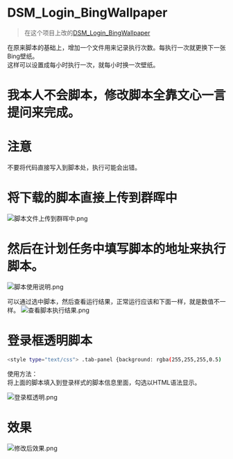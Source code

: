 # DSM_Login_BingWallpaper
>  在这个项目上改的[DSM_Login_BingWallpaper](https://github.com/kkkgo/DSM_Login_BingWallpaper)

在原来脚本的基础上，增加一个文件用来记录执行次数。每执行一次就更换下一张Bing壁纸。  
这样可以设置成每小时执行一次，就每小时换一次壁纸。  
# 我本人不会脚本，修改脚本全靠文心一言提问来完成。  

# 注意
不要将代码直接写入到脚本处，执行可能会出错。  
  
# 将下载的脚本直接上传到群晖中
  
![脚本文件上传到群晖中.png](https://s2.loli.net/2024/03/15/SqAsFmlcK1Yp96B.jpg)
# 然后在计划任务中填写脚本的地址来执行脚本。
![脚本使用说明.png](https://s2.loli.net/2024/03/15/jKECAV2M3tnlqH4.jpg)
  
可以通过选中脚本，然后查看运行结果，正常运行应该和下面一样，就是数值不一样。
![查看脚本执行结果.png](https://s2.loli.net/2024/03/15/9iLoI84W2vyCblq.png)


# 登录框透明脚本
```sh
<style type="text/css"> .tab-panel {background: rgba(255,255,255,0.5) !important;} .login-textfield .input-container input { background-color: transparent !important; } body {-webkit-filter:brightness(1); -o-filter:brightness(1); -moz-filter:brightness(1); filter:brightness(1);} </style>
```
  
使用方法：  
将上面的脚本填入到登录样式的脚本信息里面，勾选以HTML语法显示。  
  
![登录框透明.png](https://s2.loli.net/2024/03/15/8pk4uiB9cHnwQVT.jpg)

# 效果
  
![修改后效果.png](https://s2.loli.net/2024/03/15/m2eDbp6hZAgvlOd.jpg)
